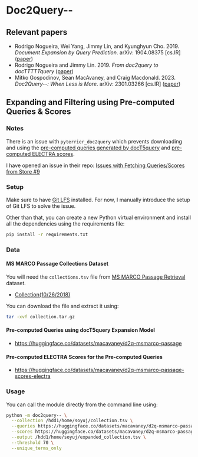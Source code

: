 # Doc2Query--

## Relevant papers

- Rodrigo Nogueira, Wei Yang, Jimmy Lin, and Kyunghyun Cho. 2019. _Document Expansion by Query Prediction_. arXiv:
  1904.08375 [cs.IR] ([paper](https://arxiv.org/pdf/1904.08375.pdf))
- Rodrigo Nogueira and Jimmy Lin. 2019. _From doc2query to
  docTTTTTquery_ ([paper](https://cs.uwaterloo.ca/~jimmylin/publications/Nogueira_Lin_2019_docTTTTTquery-v2.pdf))
- Mitko Gospodinov, Sean MacAvaney, and Craig Macdonald. 2023. _Doc2Query--: When Less is More_. arXiv:
  2301.03266 [cs.IR] ([paper](https://arxiv.org/pdf/2301.03266.pdf))

## Expanding and Filtering using Pre-computed Queries & Scores

### Notes

There is an issue with `pyterrier_doc2query` which prevents downloading and using
the [pre-computed queries generated by docT5query](https://huggingface.co/datasets/macavaney/d2q-msmarco-passage/tree/main)
and
[pre-computed ELECTRA scores](https://huggingface.co/datasets/macavaney/d2q-msmarco-passage-scores-electra/tree/main).

I have opened an issue in their
repo: [Issues with Fetching Queries/Scores from Store #9](https://github.com/terrierteam/pyterrier_doc2query/issues/9)

### Setup

Make sure to have [Git LFS](https://git-lfs.com) installed. For now, I manually introduce the setup of Git LFS to solve
the issue.

Other than that, you can create a new Python virtual environment and install all the dependencies using the requirements
file:

```bash
pip install -r requirements.txt
```

### Data

#### MS MARCO Passage Collections Dataset

You will need the `collections.tsv` file from [MS MARCO Passage Retrieval](https://microsoft.github.io/msmarco/)
dataset.

* [Collection(10/26/2018)](https://msmarco.blob.core.windows.net/msmarcoranking/collection.tar.gz)

You can download the file and extract it using:

```bash
tar -xvf collection.tar.gz
```

#### Pre-computed Queries using docT5query Expansion Model

* https://huggingface.co/datasets/macavaney/d2q-msmarco-passage

#### Pre-computed ELECTRA Scores for the Pre-computed Queries

* https://huggingface.co/datasets/macavaney/d2q-msmarco-passage-scores-electra

### Usage

You can call the module directly from the command line using:

```bash
python -m doc2query-- \
  --collection /hdd1/home/soyuj/collection.tsv \
  --queries https://huggingface.co/datasets/macavaney/d2q-msmarco-passage \
  --scores https://huggingface.co/datasets/macavaney/d2q-msmarco-passage-scores-electra \
  --output /hdd1/home/soyuj/expanded_collection.tsv \
  --threshold 70 \
  --unique_terms_only
```